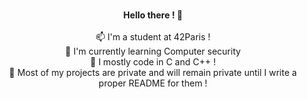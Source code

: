 <p align='center'>
	<br />
	<b>Hello there ! 👋</b><br />
	<br />
	📫 I'm a student at 42Paris !<br />
	🔭 I'm currently learning Computer security<br />
	🌱 I mostly code in C and C++ !</a></b><br />
	💬 Most of my projects are private and will remain private until I write a proper README for them !<br />
	<br />
</p>
